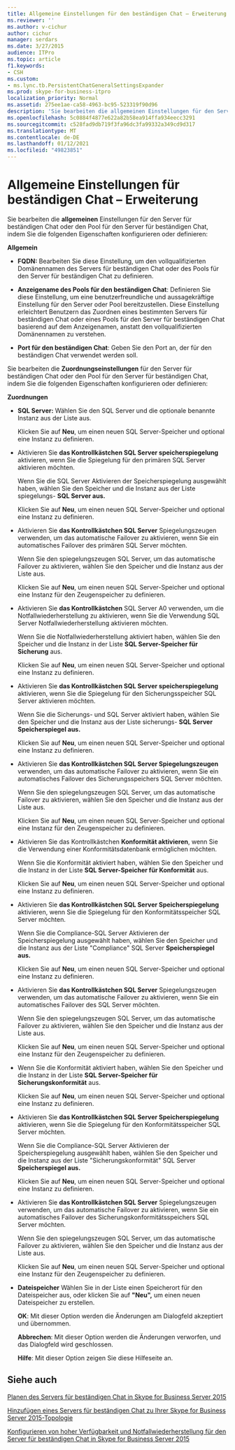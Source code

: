 ```yaml
---
title: Allgemeine Einstellungen für den beständigen Chat – Erweiterung
ms.reviewer: ''
ms.author: v-cichur
author: cichur
manager: serdars
ms.date: 3/27/2015
audience: ITPro
ms.topic: article
f1.keywords:
- CSH
ms.custom:
- ms.lync.tb.PersistentChatGeneralSettingsExpander
ms.prod: skype-for-business-itpro
localization_priority: Normal
ms.assetid: 275ee1ae-ca58-4963-bc95-523319f90d96
description: 'Sie bearbeiten die allgemeinen Einstellungen für den Server für beständigen Chat oder den Pool für den Server für beständigen Chat, indem Sie die folgenden Eigenschaften konfigurieren oder definieren:'
ms.openlocfilehash: 5c0884f4877e622a82b58ea914ffa934eecc3291
ms.sourcegitcommit: c528fad9db719f3fa96dc3fa99332a349cd9d317
ms.translationtype: MT
ms.contentlocale: de-DE
ms.lasthandoff: 01/12/2021
ms.locfileid: "49823851"
---
```

# <a name="persistent-chat-general-settings-expander"></a>Allgemeine Einstellungen für beständigen Chat – Erweiterung
 
Sie bearbeiten die **allgemeinen** Einstellungen für den Server für beständigen Chat oder den Pool für den Server für beständigen Chat, indem Sie die folgenden Eigenschaften konfigurieren oder definieren:
  
 **Allgemein**
  
- **FQDN:** Bearbeiten Sie diese Einstellung, um den vollqualifizierten Domänennamen des Servers für beständigen Chat oder des Pools für den Server für beständigen Chat zu definieren.
    
- **Anzeigename des Pools für den beständigen Chat**: Definieren Sie diese Einstellung, um eine benutzerfreundliche und aussagekräftige Einstellung für den Server oder Pool bereitzustellen. Diese Einstellung erleichtert Benutzern das Zuordnen eines bestimmten Servers für beständigen Chat oder eines Pools für den Server für beständigen Chat basierend auf dem Anzeigenamen, anstatt den vollqualifizierten Domänennamen zu verstehen.
    
- **Port für den beständigen Chat**: Geben Sie den Port an, der für den beständigen Chat verwendet werden soll.
    
Sie bearbeiten die **Zuordnungseinstellungen** für den Server für beständigen Chat oder den Pool für den Server für beständigen Chat, indem Sie die folgenden Eigenschaften konfigurieren oder definieren:
  
 **Zuordnungen**
  
- **SQL Server:** Wählen Sie den SQL Server und die optionale benannte Instanz aus der Liste aus.
    
    Klicken Sie auf **Neu**, um einen neuen SQL Server-Speicher und optional eine Instanz zu definieren.
    
- Aktivieren Sie **das Kontrollkästchen SQL Server speicherspiegelung** aktivieren, wenn Sie die Spiegelung für den primären SQL Server aktivieren möchten.
    
    Wenn Sie die SQL Server Aktivieren der Speicherspiegelung ausgewählt haben, wählen Sie den Speicher und die Instanz aus der Liste spiegelungs- **SQL Server aus.**
    
    Klicken Sie auf **Neu**, um einen neuen SQL Server-Speicher und optional eine Instanz zu definieren.
    
- Aktivieren Sie **das Kontrollkästchen SQL Server** Spiegelungszeugen verwenden, um das automatische Failover zu aktivieren, wenn Sie ein automatisches Failover des primären SQL Server möchten.
    
    Wenn Sie den spiegelungszeugen SQL Server, um das automatische Failover zu aktivieren, wählen Sie den Speicher und die Instanz aus der Liste aus.
    
    Klicken Sie auf **Neu**, um einen neuen SQL Server-Speicher und optional eine Instanz für den Zeugenspeicher zu definieren.
    
- Aktivieren Sie **das Kontrollkästchen** SQL Server A0 verwenden, um die Notfallwiederherstellung zu aktivieren, wenn Sie die Verwendung SQL Server Notfallwiederherstellung aktivieren möchten.
    
    Wenn Sie die Notfallwiederherstellung aktiviert haben, wählen Sie den Speicher und die Instanz in der Liste **SQL Server-Speicher für Sicherung** aus.
    
    Klicken Sie auf **Neu**, um einen neuen SQL Server-Speicher und optional eine Instanz zu definieren.
    
- Aktivieren Sie **das Kontrollkästchen SQL Server speicherspiegelung** aktivieren, wenn Sie die Spiegelung für den Sicherungsspeicher SQL Server aktivieren möchten.
    
    Wenn Sie die Sicherungs- und SQL Server aktiviert haben, wählen Sie den Speicher und die Instanz aus der Liste sicherungs- **SQL Server Speicherspiegel aus.**
    
    Klicken Sie auf **Neu**, um einen neuen SQL Server-Speicher und optional eine Instanz zu definieren.
    
- Aktivieren Sie **das Kontrollkästchen SQL Server Spiegelungszeugen** verwenden, um das automatische Failover zu aktivieren, wenn Sie ein automatisches Failover des Sicherungsspeichers SQL Server möchten.
    
    Wenn Sie den spiegelungszeugen SQL Server, um das automatische Failover zu aktivieren, wählen Sie den Speicher und die Instanz aus der Liste aus.
    
    Klicken Sie auf **Neu**, um einen neuen SQL Server-Speicher und optional eine Instanz für den Zeugenspeicher zu definieren.
    
- Aktivieren Sie das Kontrollkästchen **Konformität aktivieren**, wenn Sie die Verwendung einer Konformitätsdatenbank ermöglichen möchten.
    
    Wenn Sie die Konformität aktiviert haben, wählen Sie den Speicher und die Instanz in der Liste **SQL Server-Speicher für Konformität** aus.
    
    Klicken Sie auf **Neu**, um einen neuen SQL Server-Speicher und optional eine Instanz zu definieren.
    
- Aktivieren Sie **das Kontrollkästchen SQL Server Speicherspiegelung** aktivieren, wenn Sie die Spiegelung für den Konformitätsspeicher SQL Server möchten.
    
    Wenn Sie die Compliance-SQL Server Aktivieren der Speicherspiegelung ausgewählt haben, wählen Sie den Speicher und die Instanz aus der Liste "Compliance" SQL Server **Speicherspiegel aus.**
    
    Klicken Sie auf **Neu**, um einen neuen SQL Server-Speicher und optional eine Instanz zu definieren.
    
- Aktivieren Sie **das Kontrollkästchen SQL Server** Spiegelungszeugen verwenden, um das automatische Failover zu aktivieren, wenn Sie ein automatisches Failover des SQL Server möchten.
    
    Wenn Sie den spiegelungszeugen SQL Server, um das automatische Failover zu aktivieren, wählen Sie den Speicher und die Instanz aus der Liste aus.
    
    Klicken Sie auf **Neu**, um einen neuen SQL Server-Speicher und optional eine Instanz für den Zeugenspeicher zu definieren.
    
- Wenn Sie die Konformität aktiviert haben, wählen Sie den Speicher und die Instanz in der Liste **SQL Server-Speicher für Sicherungskonformität** aus.
    
    Klicken Sie auf **Neu**, um einen neuen SQL Server-Speicher und optional eine Instanz zu definieren.
    
- Aktivieren Sie **das Kontrollkästchen SQL Server Speicherspiegelung** aktivieren, wenn Sie die Spiegelung für den Konformitätsspeicher SQL Server möchten.
    
    Wenn Sie die Compliance-SQL Server Aktivieren der Speicherspiegelung ausgewählt haben, wählen Sie den Speicher und die Instanz aus der Liste "Sicherungskonformität" SQL Server **Speicherspiegel aus.**
    
    Klicken Sie auf **Neu**, um einen neuen SQL Server-Speicher und optional eine Instanz zu definieren.
    
- Aktivieren Sie **das Kontrollkästchen SQL Server** Spiegelungszeugen verwenden, um das automatische Failover zu aktivieren, wenn Sie ein automatisches Failover des Sicherungskonformitätsspeichers SQL Server möchten.
    
    Wenn Sie den spiegelungszeugen SQL Server, um das automatische Failover zu aktivieren, wählen Sie den Speicher und die Instanz aus der Liste aus.
    
    Klicken Sie auf **Neu**, um einen neuen SQL Server-Speicher und optional eine Instanz für den Zeugenspeicher zu definieren.
    
- **Dateispeicher** Wählen Sie in der Liste einen Speicherort für den Dateispeicher aus, oder klicken Sie auf **"Neu",** um einen neuen Dateispeicher zu erstellen.
    
  **OK**: Mit dieser Option werden die Änderungen am Dialogfeld akzeptiert und übernommen.
  
  **Abbrechen**: Mit dieser Option werden die Änderungen verworfen, und das Dialogfeld wird geschlossen.
  
  **Hilfe**: Mit dieser Option zeigen Sie diese Hilfeseite an.
  
## <a name="see-also"></a>Siehe auch

[Planen des Servers für beständigen Chat in Skype for Business Server 2015](../../plan-your-deployment/persistent-chat-server/persistent-chat-server.md)
  
[Hinzufügen eines Servers für beständigen Chat zu Ihrer Skype for Business Server 2015-Topologie](../../deploy/deploy-persistent-chat-server/add-persistent-chat-server.md)
  
[Konfigurieren von hoher Verfügbarkeit und Notfallwiederherstellung für den Server für beständigen Chat in Skype for Business Server 2015](../../deploy/deploy-persistent-chat-server/configure-hadr-for-persistent-chat.md)
